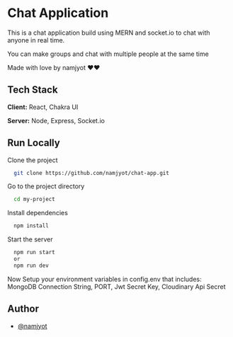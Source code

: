 
# Chat Application

This is a chat application build using MERN and socket.io to chat with anyone in real time.

You can make groups and chat with multiple people at the same time

Made with love by namjyot ❤️❤️





## Tech Stack

**Client:** React, Chakra UI

**Server:** Node, Express, Socket.io
## Run Locally

Clone the project

```bash
  git clone https://github.com/namjyot/chat-app.git
```

Go to the project directory

```bash
  cd my-project
```

Install dependencies

```bash
  npm install
```

Start the server

```bash
  npm run start
  or
  npm run dev
```

Now Setup your environment variables in config.env that includes: MongoDB Connection String, PORT, Jwt Secret Key, Cloudinary Api Secret


## Author

- [@namjyot](https://www.github.com/namjyot)

